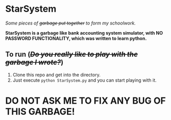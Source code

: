 # StarSystem
*Some pieces of ~~garbage put together~~ to form my schoolwork.*

**StarSystem is a garbage like bank accounting system simulator, with NO PASSWORD FUNCTIONALITY, which was written to learn python.**

## To run (~~*Do you really like to play with the garbage I wrote?*~~)
1. Clone this repo and get into the directory.
2. Just execute ``python StarSystem.py`` and you can start playing with it.

# DO NOT ASK ME TO FIX ANY BUG OF THIS GARBAGE!
